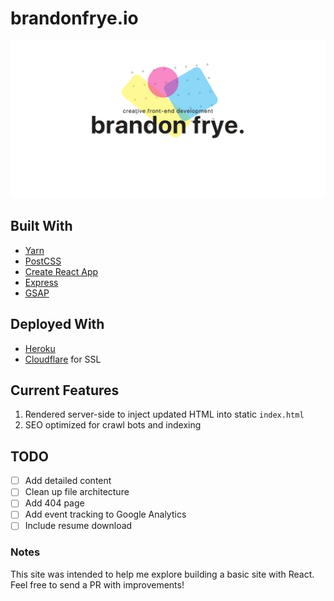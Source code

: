 # brandonfrye.io
![Brandon Frye Website Screenshot](src/brandonfrye.jpg)

## Built With
- [Yarn](https://yarnpkg.com/en/)
- [PostCSS](http://postcss.org/)
- [Create React App](https://github.com/facebookincubator/create-react-app)
- [Express](https://expressjs.com)
- [GSAP](https://greensock.com/gsap)

## Deployed With
- [Heroku](https://www.heroku.com)
- [Cloudflare](https://www.cloudflare.com) for SSL

## Current Features
1. Rendered server-side to inject updated HTML into static `index.html`
2. SEO optimized for crawl bots and indexing

## TODO
- [  ] Add detailed content
- [  ] Clean up file architecture
- [  ] Add 404 page
- [  ] Add event tracking to Google Analytics
- [  ] Include resume download

### Notes
This site was intended to help me explore building a basic site with React. Feel free to send a PR with improvements!
